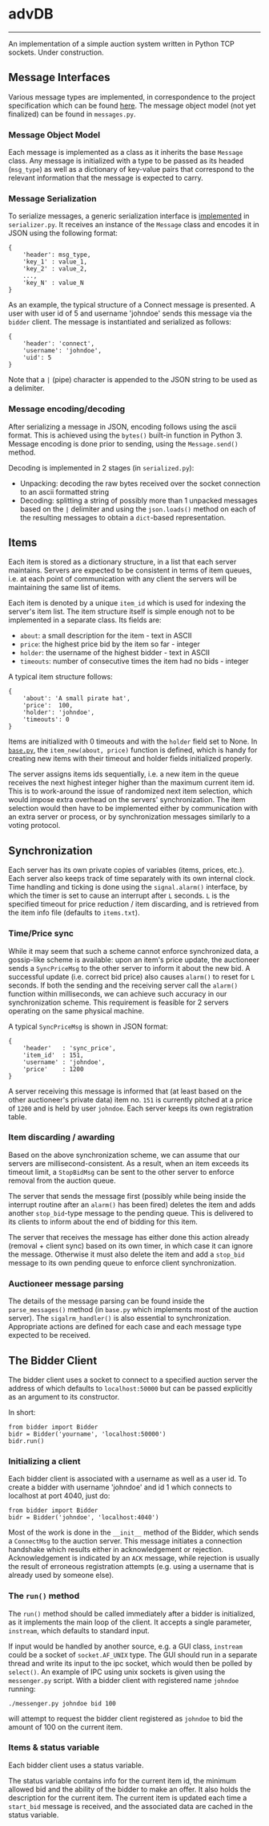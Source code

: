# advDB
-------

An implementation of a simple auction system written in Python TCP sockets.
Under construction.

## Message Interfaces
Various message types are implemented, in correspondence to the project specification which can be found [here](http://mycourses.ntua.gr/courses/ECE1060/projects/course-project-auction-advanced-data-base-systems-2015.pdf). 
The message object model (not yet finalized) can be found in `messages.py`.

### Message Object Model
Each message is implemented as a class as it inherits the base `Message` class.
Any message is initialized with a type to be passed as its headed (`msg_type`)
as well as a dictionary of key-value pairs that correspond to the relevant
information that the message is expected to carry.

### Message Serialization
To serialize messages, a generic serialization interface is
[implemented](https://github.com/VHarisop/advDB/blob/master/serializer.py#L3) in
`serializer.py`. It receives an instance of the `Message` class and encodes it
in JSON using the following format:

```
{	
	'header': msg_type,
	'key_1' : value_1,
	'key_2' : value_2,
	...,
	'key_N' : value_N
}
```

As an example, the typical structure of a Connect message is presented. A user
with user id of 5 and username 'johndoe' sends this message via the `bidder`
client. The message is instantiated and serialized as follows:

```
{
	'header': 'connect',
	'username': 'johndoe',
	'uid': 5
}
```

Note that a `|` (pipe) character is appended to the JSON string to be used as a
delimiter.

### Message encoding/decoding
After serializing a message in JSON, encoding follows using the ascii format.
This is achieved using the `bytes()` built-in function in Python 3.
Message encoding is done prior to sending, using the `Message.send()` method. 

Decoding is implemented in 2 stages (in `serialized.py`):
- Unpacking: decoding the raw bytes received over the socket connection to
  an ascii formatted string
- Decoding: splitting a string of possibly more than 1 unpacked messages based
  on the `|` delimiter and using the `json.loads()` method on each of the
  resulting messages to obtain a `dict`-based representation.

## Items
Each item is stored as a dictionary structure, in a list that each server
maintains. Servers are expected to be consistent in terms of item queues, i.e. 
at each point of communication with any client the servers will be maintaining
the same list of items. 

Each item is denoted by a unique `item_id` which is used for indexing the
server's item list. The item structure itself is simple enough not to be
implemented in a separate class. Its fields are:
- `about`: a small description for the item - text in ASCII
- `price`: the highest price bid by the item so far - integer
- `holder`: the username of the highest bidder - text in ASCII
- `timeouts`: number of consecutive times the item had no bids - integer

A typical item structure follows:

```
{
	'about': 'A small pirate hat',
	'price':  100,
	'holder': 'johndoe',
	'timeouts': 0
}
```

Items are initialized with 0 timeouts and with the
`holder` field set to None. In [`base.py`](https://github.com/VHarisop/advDB/blob/master/base.py), the `item_new(about, price)` function is defined, which is handy for creating new items with their timeout and holder fields initialized properly. 

The server assigns items ids sequentially, i.e. a new item in the queue
receives the next highest integer higher than the maximum current item id. This
is to work-around the issue of randomized next item selection, which would
impose extra overhead on the servers' synchronization. The item selection would
then have to be implemented either by communication with an extra server or
process, or by synchronization messages similarly to a voting protocol.

## Synchronization
Each server has its own private copies of variables (items, prices, etc.). Each
server also keeps track of time separately with its own internal clock. Time
handling and ticking is done using the `signal.alarm()` interface, by which the
timer is set to cause an interrupt after `L` seconds. `L` is the specified
timeout for price reduction / item discarding, and is retrieved from the item
info file (defaults to `items.txt`).

### Time/Price sync
While it may seem that such a scheme cannot enforce synchronized data, a
gossip-like scheme is available: upon an item's price update, the auctioneer
sends a `SyncPriceMsg` to the other server to inform it about the new bid. A
successful update (i.e. correct bid price) also causes `alarm()` to reset for
`L` seconds. If both the sending and the receiving server call the `alarm()`
function within milliseconds, we can achieve such accuracy in our
synchronization scheme. This requirement is feasible for 2 servers operating on
the same physical machine. 

A typical `SyncPriceMsg` is shown in JSON format:

```
{
    'header'   : 'sync_price',
    'item_id'  : 151,
    'username' : 'johndoe',
    'price'    : 1200
}
```

A server receiving this message is informed that (at least based on the other
auctioneer's private data) item no. `151` is currently pitched at a price of
`1200` and is held by user `johndoe`. 
Each server keeps its own registration table. 

### Item discarding / awarding
Based on the above synchronization scheme, we can assume that our servers are
millisecond-consistent. As a result, when an item exceeds its timeout limit, a
`StopBidMsg` can be sent to the other server to enforce removal from the
auction queue. 

The server that sends the message first (possibly while being inside the
interrupt routine after an `alarm()` has been fired) deletes the item and adds
another `stop_bid`-type message to the pending queue. This is delivered to its
clients to inform about the end of bidding for this item. 

The server that receives the message has either done this action already
(removal + client sync) based on its own timer, in which case it can ignore the
message. Otherwise it must also delete the item and add a `stop_bid` message to
its own pending queue to enforce client synchronization.

### Auctioneer message parsing
The details of the message parsing can be found inside the `parse_messages()`
method (in `base.py` which implements most of the auction server). The
`sigalrm_handler()` is also essential to synchronization. Appropriate actions
are defined for each case and each message type expected to be received. 

## The Bidder Client
The bidder client uses a socket to connect to a specified auction server the
address of which defaults to `localhost:50000` but can be passed explicitly as
an argument to its constructor. 

In short:
```
from bidder import Bidder
bidr = Bidder('yourname', 'localhost:50000')
bidr.run()
```

### Initializing a client
Each bidder client is associated with a username as well as a user id. To
create a bidder with username 'johndoe' and id 1 which connects to localhost at
port 4040, just do:

```
from bidder import Bidder
bidr = Bidder('johndoe', 'localhost:4040')
```

Most of the work is done in the `__init__` method of the Bidder, which sends a
`ConnectMsg` to the auction server. This message initiates a connection
handshake which results either in acknowledgement or rejection. Acknowledgement
is indicated by an `ACK` message, while rejection is usually the result of
erroneous registration attempts (e.g. using a username that is already used by
someone else). 


### The `run()` method
The `run()` method should be called immediately after a bidder is initialized,
as it implements the main loop of the client. It accepts a single parameter,
`instream`, which defaults to standard input.

If input would be handled by another source, e.g. a GUI class, `instream` could
be a socket of `socket.AF_UNIX` type. The GUI should run in a separate thread
and write its input to the ipc socket, which would then be polled by
`select()`. An example of IPC using unix sockets is given using the
`messenger.py` script. With a bidder client with registered name `johndoe` running:

```
./messenger.py johndoe bid 100
```

will attempt to request the bidder client registered as `johndoe` to bid the
amount of 100 on the current item.

### Items & status variable
Each bidder client uses a status variable. 

The status variable contains info for the current item id, the minimum allowed bid and the ability of the bidder to make an offer. It also holds the description for the current item. The current item is updated each time a `start_bid` message is received, and the associated data are cached in the status variable.

